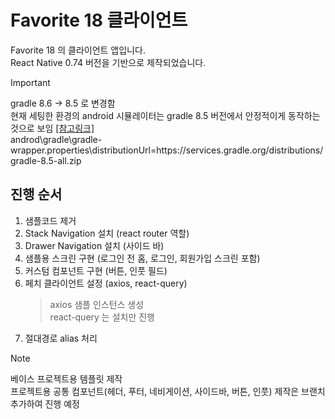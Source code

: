 # Favorite 18 클라이언트

Favorite 18 의 클라이언트 앱입니다.  
React Native 0.74 버전을 기반으로 제작되었습니다.

> [!IMPORTANT]
> gradle 8.6 -> 8.5 로 변경함  
> 현재 세팅한 환경의 android 시뮬레이터는 gradle 8.5 버전에서 안정적이게 동작하는 것으로 보임 [[참고링크]](https://stackoverflow.com/questions/78384724/react-native-error-java-io-uncheckedioexception-could-not-move-temporary-work)  
> androd\gradle\gradle-wrapper.properties\distributionUrl=https\://services.gradle.org/distributions/gradle-8.5-all.zip

## 진행 순서

1. 샘플코드 제거
2. Stack Navigation 설치 (react router 역할)
3. Drawer Navigation 설치 (사이드 바)
4. 샘플용 스크린 구현 (로그인 전 홈, 로그인, 회원가입 스크린 포함)
5. 커스텀 컴포넌트 구현 (버튼, 인풋 필드)
6. 페치 클라이언트 설정 (axios, react-query)
   > axios 샘플 인스턴스 생성  
   > react-query 는 설치만 진행
7. 절대경로 alias 처리

> [!NOTE]
> 베이스 프로젝트용 템플릿 제작  
> 프로젝트용 공통 컴포넌트(헤더, 푸터, 네비게이션, 사이드바, 버튼, 인풋) 제작은 브랜치 추가하여 진행 예정
